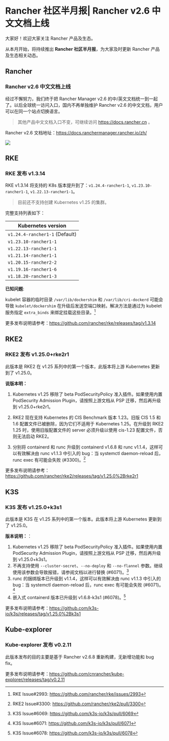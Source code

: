# Rancher 社区半月报| Rancher v2.6 中文文档上线

大家好！欢迎大家关注 Rancher 产品及生态。

从本月开始，将持续推出 **Rancher 社区半月报**，为大家及时更新 Rancher 产品及生态相关动态。

## Rancher

### Rancher v2.6 中文文档上线

经过不懈努力，我们终于把 Rancher Manager v2.6 的中/英文文档统一到一起了。以后全球统一访问入口，国内不再单独维护 Rancher v2.6 的中文文档，用户可以在同一个站点切换语言。

> 其他产品中文文档入口不变，可继续访问 https://docs.rancher.cn 。

Rancher v2.6 文档地址：https://docs.ranchermanager.rancher.io/zh/

![](https://tva1.sinaimg.cn/large/e6c9d24ely1h68hqs32l1j22m50u0qas.jpg)

## RKE

### RKE 发布 v1.3.14

RKE v1.3.14 将支持的 K8s 版本提升到了：`v1.24.4-rancher1-1`, `v1.23.10-rancher1-1`, `v1.22.13-rancher1-1`。

> 目前还不支持创建 Kubernetes v1.25 的集群。

完整支持列表如下：

| Kubernetes version             |
| ------------------------------ |
| `v1.24.4-rancher1-1` (Default) |
| `v1.23.10-rancher1-1`          |
| `v1.22.13-rancher1-1`          |
| `v1.21.14-rancher1-1`          |
| `v1.20.15-rancher2-2`          |
| `v1.19.16-rancher1-6`          |
| `v1.18.20-rancher1-3`          |

**已知问题**:

kubelet 容器的临时目录 `/var/lib/dockershim` 和 `/var/lib/cri-dockerd` 可能会导致 `kubelet/dockershim` 在升级后发送空端口映射。解决方法是通过为 kubelet 服务指定 `extra_binds` 来绑定挂载这些目录。[^1]

更多发布说明请参考：https://github.com/rancher/rke/releases/tag/v1.3.14

## RKE2

### RKE2 发布 v1.25.0+rke2r1

此版本是 RKE2 在 v1.25 系列中的第一个版本，此版本将上游 Kubernetes 更新到了 v1.25.0。

**说版本明：**

1. Kubernetes v1.25 移除了 beta PodSecurityPolicy 准入插件。如果使用内置 PodSecurity Admission Plugin，请按照上游文档从 PSP 迁移，然后再升级到 v1.25.0+rke2r1。

2. RKE2 现在支持 Kubernetes 的 CIS Benchmark 版本 1.23。旧版 CIS 1.5 和 1.6 配置文件已被删除，因为它们不适用于 Kubernetes 1.25。在升级到 RKE2 1.25 时，使用旧版配置文件的 server 必须升级以使用 cis-1.23 配置文件，否则无法启动 RKE2。

3. 分别将 containerd 和 runc 升级到 containerd v1.6.8 和 runc v1.1.4，这样可以有效解决由 runc v1.1.3 中引入的 bug：当 systemctl daemon-reload 后，runc exec 有可能会失败 (#3300)。[^2]

更多发布说明请参考：https://github.com/rancher/rke2/releases/tag/v1.25.0%2Brke2r1

## K3S

### K3S 发布 v1.25.0+k3s1

此版本是 K3S 在 v1.25 系列中的第一个版本。此版本将上游 Kubernetes 更新到了 v1.25.0。

**版本说明：**：

1. Kubernetes v1.25 移除了 beta PodSecurityPolicy 准入插件。如果使用内置 PodSecurity Admission Plugin，请按照上游文档从 PSP 迁移，然后再升级到 v1.25.0+k3s1。
2. 不再支持使用 `--cluster-secret`、`--no-deploy` 和 `--no-flannel` 参数。继续使用该参数会导致报错，请参阅文档以进行替换 (#6071)。[^3]
3. runc 的捆绑版本已升级到 v1.1.4，这样可以有效解决由 runc v1.1.3 中引入的 bug：当 systemctl daemon-reload 后，runc exec 有可能会失败 (#6071)。[^4]
4. 嵌入式 containerd 版本已升级到 v1.6.8-k3s1 (#6078)。[^5]

更多发布说明请参考：https://github.com/k3s-io/k3s/releases/tag/v1.25.0%2Bk3s1

## Kube-explorer

### Kube-explorer 发布 v0.2.11

此版本发布的目的主要是基于 Rancher v2.6.8 重新构建，无新增功能和 bug fix。

更多发布说明请参考：https://github.com/cnrancher/kube-explorer/releases/tag/v0.2.11

[^1]: RKE Issue#2993: https://github.com/rancher/rke/issues/2993
[^2]: RKE2 Issue#3300: https://github.com/rancher/rke2/pull/3300
[^3]: K3S Issue#6069: https://github.com/k3s-io/k3s/pull/6069
[^4]: K3S Issue#6071: https://github.com/k3s-io/k3s/pull/6071
[^5]: K3S Issue#6078: https://github.com/k3s-io/k3s/pull/6078
